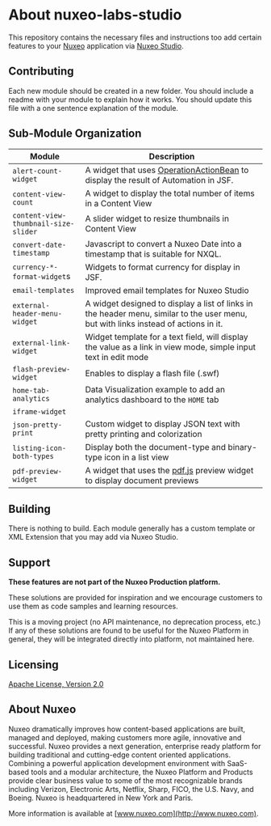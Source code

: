 # About **nuxeo-labs-studio**

This repository contains the necessary files and instructions too add certain features to your [Nuxeo](http://www.nuxo.com) application via [Nuxeo Studio](http://www.nuxeo.com/products/studio/).

## Contributing

Each new module should be created in a new folder. You should include a readme with your module to explain how it works. You should update this file with a one sentence explanation of the module.

## Sub-Module Organization

Module | Description
--- | ---
`alert-count-widget` | A widget that uses [OperationActionBean](http://explorer.nuxeo.com/nuxeo/site/distribution/cap-8.3/viewSeamComponent/seam:operationActionBean) to display the result of Automation in JSF.
`content-view-count` | A widget to display the total number of items in a Content View
`content-view-thumbnail-size-slider` | A slider widget to resize thumbnails in Content View
`convert-date-timestamp` | Javascript to convert a Nuxeo Date into a timestamp that is suitable for NXQL.
`currency-*-format-widget`s | Widgets to format currency for display in JSF.
`email-templates` | Improved email templates for Nuxeo Studio
`external-header-menu-widget` | A widget designed to display a list of links in the header menu, similar to the user menu, but with links instead of actions in it.
`external-link-widget` | Widget template for a text field, will display the value as a link in view mode, simple input text in edit mode
`flash-preview-widget` | Enables to display a flash file (.swf)
`home-tab-analytics` | Data Visualization example to add an analytics dashboard to the `HOME` tab
`iframe-widget` | 
`json-pretty-print` | Custom widget to display JSON text with pretty printing and colorization
`listing-icon-both-types` | Display both the document-type and binary-type icon in a list view
`pdf-preview-widget` | A widget that uses the [pdf.js](https://mozilla.github.io/pdf.js/) preview widget to display document previews

## Building

There is nothing to build. Each module generally has a custom template or XML Extension that you may add via Nuxeo Studio.

## Support

**These features are not part of the Nuxeo Production platform.**

These solutions are provided for inspiration and we encourage customers to use them as code samples and learning resources.

This is a moving project (no API maintenance, no deprecation process, etc.) If any of these solutions are found to be useful for the Nuxeo Platform in general, they will be integrated directly into platform, not maintained here.


## Licensing

[Apache License, Version 2.0](http://www.apache.org/licenses/LICENSE-2.0)


## About Nuxeo

Nuxeo dramatically improves how content-based applications are built, managed and deployed, making customers more agile, innovative and successful. Nuxeo provides a next generation, enterprise ready platform for building traditional and cutting-edge content oriented applications. Combining a powerful application development environment with SaaS-based tools and a modular architecture, the Nuxeo Platform and Products provide clear business value to some of the most recognizable brands including Verizon, Electronic Arts, Netflix, Sharp, FICO, the U.S. Navy, and Boeing. Nuxeo is headquartered in New York and Paris.

More information is available at [www.nuxeo.com](http://www.nuxeo.com).
